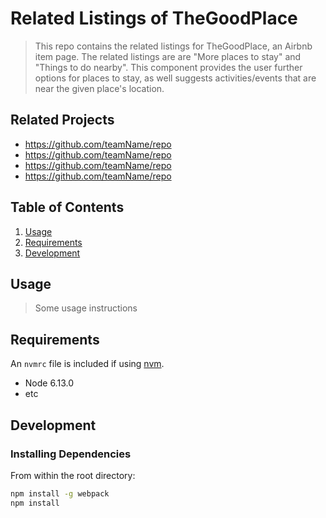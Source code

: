 # Related Listings of TheGoodPlace

> This repo contains the related listings for TheGoodPlace, an Airbnb item page. The related listings are are "More places to stay" and "Things to do nearby". This component provides the user further options for places to stay, as well suggests activities/events that are near the given place's location.

## Related Projects

  - https://github.com/teamName/repo
  - https://github.com/teamName/repo
  - https://github.com/teamName/repo
  - https://github.com/teamName/repo

## Table of Contents

1. [Usage](#Usage)
1. [Requirements](#requirements)
1. [Development](#development)

## Usage

> Some usage instructions

## Requirements

An `nvmrc` file is included if using [nvm](https://github.com/creationix/nvm).

- Node 6.13.0
- etc

## Development

### Installing Dependencies

From within the root directory:

```sh
npm install -g webpack
npm install
```

